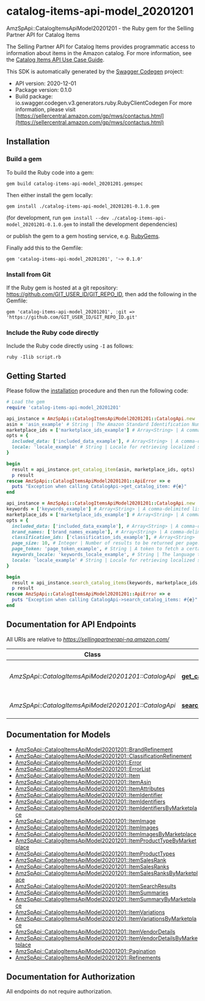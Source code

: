 # catalog-items-api-model_20201201

AmzSpApi::CatalogItemsApiModel20201201 - the Ruby gem for the Selling Partner API for Catalog Items

The Selling Partner API for Catalog Items provides programmatic access to information about items in the Amazon catalog.  For more information, see the [Catalog Items API Use Case Guide](doc:catalog-items-api-v2020-12-01-use-case-guide).

This SDK is automatically generated by the [Swagger Codegen](https://github.com/swagger-api/swagger-codegen) project:

- API version: 2020-12-01
- Package version: 0.1.0
- Build package: io.swagger.codegen.v3.generators.ruby.RubyClientCodegen
For more information, please visit [https://sellercentral.amazon.com/gp/mws/contactus.html](https://sellercentral.amazon.com/gp/mws/contactus.html)

## Installation

### Build a gem

To build the Ruby code into a gem:

```shell
gem build catalog-items-api-model_20201201.gemspec
```

Then either install the gem locally:

```shell
gem install ./catalog-items-api-model_20201201-0.1.0.gem
```
(for development, run `gem install --dev ./catalog-items-api-model_20201201-0.1.0.gem` to install the development dependencies)

or publish the gem to a gem hosting service, e.g. [RubyGems](https://rubygems.org/).

Finally add this to the Gemfile:

    gem 'catalog-items-api-model_20201201', '~> 0.1.0'

### Install from Git

If the Ruby gem is hosted at a git repository: https://github.com/GIT_USER_ID/GIT_REPO_ID, then add the following in the Gemfile:

    gem 'catalog-items-api-model_20201201', :git => 'https://github.com/GIT_USER_ID/GIT_REPO_ID.git'

### Include the Ruby code directly

Include the Ruby code directly using `-I` as follows:

```shell
ruby -Ilib script.rb
```

## Getting Started

Please follow the [installation](#installation) procedure and then run the following code:
```ruby
# Load the gem
require 'catalog-items-api-model_20201201'

api_instance = AmzSpApi::CatalogItemsApiModel20201201::CatalogApi.new
asin = 'asin_example' # String | The Amazon Standard Identification Number (ASIN) of the item.
marketplace_ids = ['marketplace_ids_example'] # Array<String> | A comma-delimited list of Amazon marketplace identifiers. Data sets in the response contain data only for the specified marketplaces.
opts = { 
  included_data: ['included_data_example'], # Array<String> | A comma-delimited list of data sets to include in the response. Default: summaries.
  locale: 'locale_example' # String | Locale for retrieving localized summaries. Defaults to the primary locale of the marketplace.
}

begin
  result = api_instance.get_catalog_item(asin, marketplace_ids, opts)
  p result
rescue AmzSpApi::CatalogItemsApiModel20201201::ApiError => e
  puts "Exception when calling CatalogApi->get_catalog_item: #{e}"
end

api_instance = AmzSpApi::CatalogItemsApiModel20201201::CatalogApi.new
keywords = ['keywords_example'] # Array<String> | A comma-delimited list of words or item identifiers to search the Amazon catalog for.
marketplace_ids = ['marketplace_ids_example'] # Array<String> | A comma-delimited list of Amazon marketplace identifiers for the request.
opts = { 
  included_data: ['included_data_example'], # Array<String> | A comma-delimited list of data sets to include in the response. Default: summaries.
  brand_names: ['brand_names_example'], # Array<String> | A comma-delimited list of brand names to limit the search to.
  classification_ids: ['classification_ids_example'], # Array<String> | A comma-delimited list of classification identifiers to limit the search to.
  page_size: 10, # Integer | Number of results to be returned per page.
  page_token: 'page_token_example', # String | A token to fetch a certain page when there are multiple pages worth of results.
  keywords_locale: 'keywords_locale_example', # String | The language the keywords are provided in. Defaults to the primary locale of the marketplace.
  locale: 'locale_example' # String | Locale for retrieving localized summaries. Defaults to the primary locale of the marketplace.
}

begin
  result = api_instance.search_catalog_items(keywords, marketplace_ids, opts)
  p result
rescue AmzSpApi::CatalogItemsApiModel20201201::ApiError => e
  puts "Exception when calling CatalogApi->search_catalog_items: #{e}"
end
```

## Documentation for API Endpoints

All URIs are relative to *https://sellingpartnerapi-na.amazon.com/*

Class | Method | HTTP request | Description
------------ | ------------- | ------------- | -------------
*AmzSpApi::CatalogItemsApiModel20201201::CatalogApi* | [**get_catalog_item**](docs/CatalogApi.md#get_catalog_item) | **GET** /catalog/2020-12-01/items/{asin} | 
*AmzSpApi::CatalogItemsApiModel20201201::CatalogApi* | [**search_catalog_items**](docs/CatalogApi.md#search_catalog_items) | **GET** /catalog/2020-12-01/items | 

## Documentation for Models

 - [AmzSpApi::CatalogItemsApiModel20201201::BrandRefinement](docs/BrandRefinement.md)
 - [AmzSpApi::CatalogItemsApiModel20201201::ClassificationRefinement](docs/ClassificationRefinement.md)
 - [AmzSpApi::CatalogItemsApiModel20201201::Error](docs/Error.md)
 - [AmzSpApi::CatalogItemsApiModel20201201::ErrorList](docs/ErrorList.md)
 - [AmzSpApi::CatalogItemsApiModel20201201::Item](docs/Item.md)
 - [AmzSpApi::CatalogItemsApiModel20201201::ItemAsin](docs/ItemAsin.md)
 - [AmzSpApi::CatalogItemsApiModel20201201::ItemAttributes](docs/ItemAttributes.md)
 - [AmzSpApi::CatalogItemsApiModel20201201::ItemIdentifier](docs/ItemIdentifier.md)
 - [AmzSpApi::CatalogItemsApiModel20201201::ItemIdentifiers](docs/ItemIdentifiers.md)
 - [AmzSpApi::CatalogItemsApiModel20201201::ItemIdentifiersByMarketplace](docs/ItemIdentifiersByMarketplace.md)
 - [AmzSpApi::CatalogItemsApiModel20201201::ItemImage](docs/ItemImage.md)
 - [AmzSpApi::CatalogItemsApiModel20201201::ItemImages](docs/ItemImages.md)
 - [AmzSpApi::CatalogItemsApiModel20201201::ItemImagesByMarketplace](docs/ItemImagesByMarketplace.md)
 - [AmzSpApi::CatalogItemsApiModel20201201::ItemProductTypeByMarketplace](docs/ItemProductTypeByMarketplace.md)
 - [AmzSpApi::CatalogItemsApiModel20201201::ItemProductTypes](docs/ItemProductTypes.md)
 - [AmzSpApi::CatalogItemsApiModel20201201::ItemSalesRank](docs/ItemSalesRank.md)
 - [AmzSpApi::CatalogItemsApiModel20201201::ItemSalesRanks](docs/ItemSalesRanks.md)
 - [AmzSpApi::CatalogItemsApiModel20201201::ItemSalesRanksByMarketplace](docs/ItemSalesRanksByMarketplace.md)
 - [AmzSpApi::CatalogItemsApiModel20201201::ItemSearchResults](docs/ItemSearchResults.md)
 - [AmzSpApi::CatalogItemsApiModel20201201::ItemSummaries](docs/ItemSummaries.md)
 - [AmzSpApi::CatalogItemsApiModel20201201::ItemSummaryByMarketplace](docs/ItemSummaryByMarketplace.md)
 - [AmzSpApi::CatalogItemsApiModel20201201::ItemVariations](docs/ItemVariations.md)
 - [AmzSpApi::CatalogItemsApiModel20201201::ItemVariationsByMarketplace](docs/ItemVariationsByMarketplace.md)
 - [AmzSpApi::CatalogItemsApiModel20201201::ItemVendorDetails](docs/ItemVendorDetails.md)
 - [AmzSpApi::CatalogItemsApiModel20201201::ItemVendorDetailsByMarketplace](docs/ItemVendorDetailsByMarketplace.md)
 - [AmzSpApi::CatalogItemsApiModel20201201::Pagination](docs/Pagination.md)
 - [AmzSpApi::CatalogItemsApiModel20201201::Refinements](docs/Refinements.md)

## Documentation for Authorization

 All endpoints do not require authorization.

